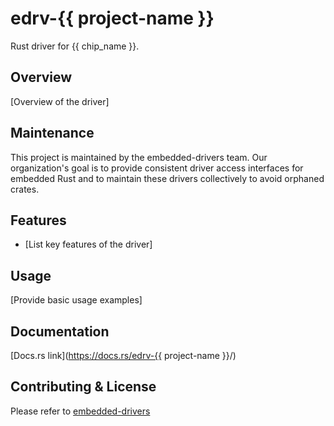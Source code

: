 # edrv-{{ project-name }}

Rust driver for {{ chip_name }}.

## Overview

[Overview of the driver]

## Maintenance

This project is maintained by the embedded-drivers team. Our organization's goal is to provide consistent driver access interfaces for embedded Rust and to maintain these drivers collectively to avoid orphaned crates.

## Features

- [List key features of the driver]

## Usage

[Provide basic usage examples]

## Documentation

[Docs.rs link](https://docs.rs/edrv-{{ project-name }}/)

## Contributing & License

Please refer to [embedded-drivers](https://github.com/embedded-drivers/embedded-drivers)
